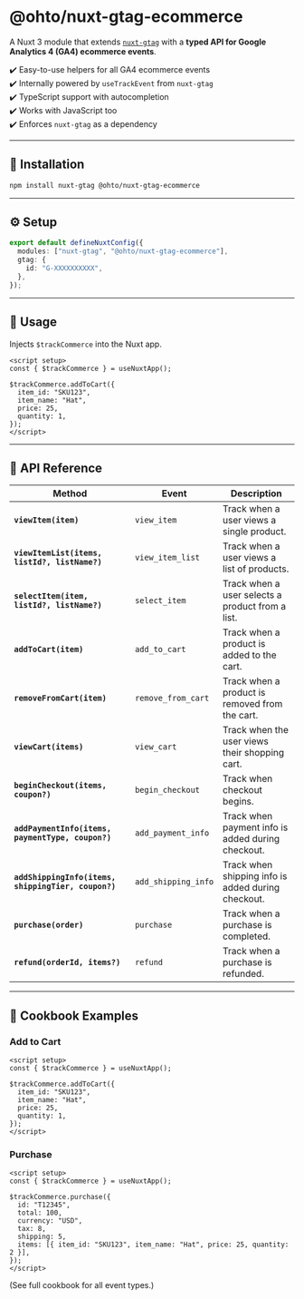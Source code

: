 # @ohto/nuxt-gtag-ecommerce

A Nuxt 3 module that extends [`nuxt-gtag`](https://nuxt.com/modules/gtag) with a **typed API for Google Analytics 4 (GA4) ecommerce events**.

✔️ Easy-to-use helpers for all GA4 ecommerce events  
✔️ Internally powered by `useTrackEvent` from `nuxt-gtag`  
✔️ TypeScript support with autocompletion  
✔️ Works with JavaScript too  
✔️ Enforces `nuxt-gtag` as a dependency

---

## 🚀 Installation

```bash
npm install nuxt-gtag @ohto/nuxt-gtag-ecommerce
```

---

## ⚙️ Setup

```ts
export default defineNuxtConfig({
  modules: ["nuxt-gtag", "@ohto/nuxt-gtag-ecommerce"],
  gtag: {
    id: "G-XXXXXXXXXX",
  },
});
```

---

## 📖 Usage

Injects `$trackCommerce` into the Nuxt app.

```vue
<script setup>
const { $trackCommerce } = useNuxtApp();

$trackCommerce.addToCart({
  item_id: "SKU123",
  item_name: "Hat",
  price: 25,
  quantity: 1,
});
</script>
```

---

## 🛒 API Reference

| Method                                              | Event               | Description                                        |
| --------------------------------------------------- | ------------------- | -------------------------------------------------- |
| **`viewItem(item)`**                                | `view_item`         | Track when a user views a single product.          |
| **`viewItemList(items, listId?, listName?)`**       | `view_item_list`    | Track when a user views a list of products.        |
| **`selectItem(item, listId?, listName?)`**          | `select_item`       | Track when a user selects a product from a list.   |
| **`addToCart(item)`**                               | `add_to_cart`       | Track when a product is added to the cart.         |
| **`removeFromCart(item)`**                          | `remove_from_cart`  | Track when a product is removed from the cart.     |
| **`viewCart(items)`**                               | `view_cart`         | Track when the user views their shopping cart.     |
| **`beginCheckout(items, coupon?)`**                 | `begin_checkout`    | Track when checkout begins.                        |
| **`addPaymentInfo(items, paymentType, coupon?)`**   | `add_payment_info`  | Track when payment info is added during checkout.  |
| **`addShippingInfo(items, shippingTier, coupon?)`** | `add_shipping_info` | Track when shipping info is added during checkout. |
| **`purchase(order)`**                               | `purchase`          | Track when a purchase is completed.                |
| **`refund(orderId, items?)`**                       | `refund`            | Track when a purchase is refunded.                 |

---

## 🍳 Cookbook Examples

### Add to Cart

```vue
<script setup>
const { $trackCommerce } = useNuxtApp();

$trackCommerce.addToCart({
  item_id: "SKU123",
  item_name: "Hat",
  price: 25,
  quantity: 1,
});
</script>
```

### Purchase

```vue
<script setup>
const { $trackCommerce } = useNuxtApp();

$trackCommerce.purchase({
  id: "T12345",
  total: 100,
  currency: "USD",
  tax: 8,
  shipping: 5,
  items: [{ item_id: "SKU123", item_name: "Hat", price: 25, quantity: 2 }],
});
</script>
```

(See full cookbook for all event types.)
